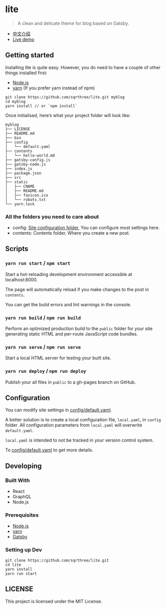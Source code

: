 # lite

> A clean and delicate theme for blog based on Gatsby.

- [中文介绍](./contents/hello-world.md)
- [Live demo](http://blog.sqrtthree.com/)

## Getting started

Installing lite is quite easy. However, you do need to have a couple of other things installed first:

- [Node.js](https://nodejs.org/en/)
- [yarn](http://yarnpkg.com/) (If you prefer yarn instead of npm)

```shell
git clone https://github.com/sqrthree/lite.git myblog
cd myblog
yarn install // or `npm install`
```

Once initialised, here’s what your project folder will look like:

```
myblog
├── LICENSE
├── README.md
├── bin
├── config
│   └── default.yaml
├── contents
│   └── hello-world.md
├── gatsby-config.js
├── gatsby-node.js
├── index.js
├── package.json
├── src
├── static
│   ├── CNAME
│   ├── README.md
│   ├── favicon.ico
│   └── robots.txt
└── yarn.lock
```

### All the folders you need to care about

- config: [Site configuration folder](#configuration), You can configure most settings here.
- contents: Contents folder, Where you create a new post.

## Scripts

### `yarn run start` / `npm start`

Start a hot-reloading development environment accessible at localhost:8000.

The page will automatically reload if you make changes to the post in `contents`.

You can get the build errors and lint warnings in the console.

### `yarn run build` / `npm run build`

Perform an optimized production build to the `public` folder for your site generating static HTML and per-route JavaScript code bundles.

### `yarn run serve` / `npm run serve`

Start a local HTML server for testing your built site.

### `yarn run deploy` / `npm run deploy`

Publish your all files in `public` to a gh-pages branch on GitHub.

## Configuration

You can modify site settings in [config/default.yaml](https://github.com/sqrthree/lite/blob/master/config/default.yaml).

A better solution is to create a local configuration file, `local.yaml`, in `config` folder. All configuration parameters from `local.yaml` will overwrite `default.yaml`.

`local.yaml` is intended to not be tracked in your version control system.

To [config/default.yaml](https://github.com/sqrthree/lite/blob/master/config/default.yaml) to get more details.

## Developing

### Built With

- React
- GraphQL
- Node.js

### Prerequisites

- [Node.js](https://nodejs.org/en/)
- [yarn](http://yarnpkg.com/)
- [Gatsby](https://www.gatsbyjs.org/)

### Setting up Dev

```shell
git clone https://github.com/sqrthree/lite.git
cd lite
yarn install
yarn run start
```

## LICENSE

This project is licensed under the MIT License.
